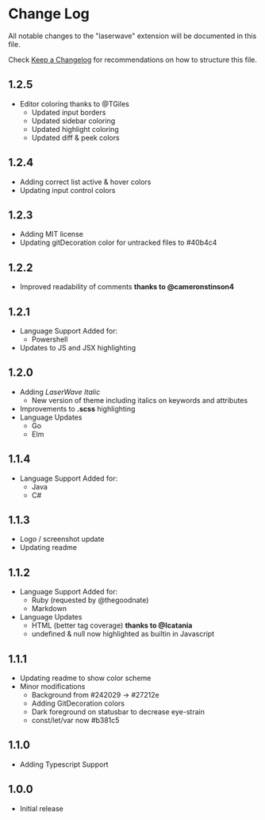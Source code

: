# Change Log

All notable changes to the "laserwave" extension will be documented in this file.

Check [Keep a Changelog](http://keepachangelog.com/) for recommendations on how to structure this file.

## 1.2.5

- Editor coloring thanks to @TGiles
  - Updated input borders
  - Updated sidebar coloring
  - Updated highlight coloring
  - Updated diff & peek colors

## 1.2.4

- Adding correct list active & hover colors
- Updating input control colors

## 1.2.3

- Adding MIT license
- Updating gitDecoration color for untracked files to #40b4c4

## 1.2.2

- Improved readability of comments **thanks to @cameronstinson4**

## 1.2.1

- Language Support Added for:
  - Powershell
- Updates to JS and JSX highlighting

## 1.2.0

- Adding *LaserWave Italic*
  - New version of theme including italics on keywords and attributes
- Improvements to **.scss** highlighting
- Language Updates
  - Go
  - Elm

## 1.1.4

- Language Support Added for:
  - Java
  - C#

## 1.1.3

- Logo / screenshot update
- Updating readme

## 1.1.2

- Language Support Added for:
  - Ruby (requested by @thegoodnate)
  - Markdown
- Language Updates
  - HTML (better tag coverage) **thanks to @Icatania**
  - undefined & null now highlighted as builtin in Javascript

## 1.1.1

- Updating readme to show color scheme
- Minor modifications
  - Background from #242029 -> #27212e
  - Adding GitDecoration colors
  - Dark foreground on statusbar to decrease eye-strain
  - const/let/var now #b381c5

## 1.1.0

- Adding Typescript Support

## 1.0.0

- Initial release
